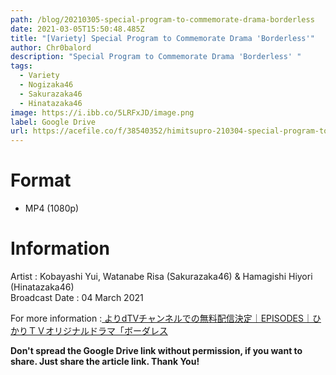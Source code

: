 ```yaml
---
path: /blog/20210305-special-program-to-commemorate-drama-borderless
date: 2021-03-05T15:50:48.485Z
title: "[Variety] Special Program to Commemorate Drama 'Borderless'"
author: Chr0balord
description: "Special Program to Commemorate Drama 'Borderless' "
tags:
  - Variety
  - Nogizaka46
  - Sakurazaka46
  - Hinatazaka46
image: https://i.ibb.co/5LRFxJD/image.png
label: Google Drive
url: https://acefile.co/f/38540352/himitsupro-210304-special-program-to-commemorate-drama-borderless-mp4
---
```

# Format

* MP4 (1080p)

# Information

Artist : Kobayashi Yui, Watanabe Risa (Sakurazaka46) & Hamagishi Hiyori (Hinatazaka46) \
Broadcast Date : 04 March 2021

For more information :[ よりdTVチャンネルでの無料配信決定｜EPISODES｜ひかりＴＶオリジナルドラマ「ボーダレス](https://www.hikaritv.net/borderless/episodes/episodes00.html)

**Don't spread the Google Drive link without permission, if you want to share. Just share the article link. Thank You!**